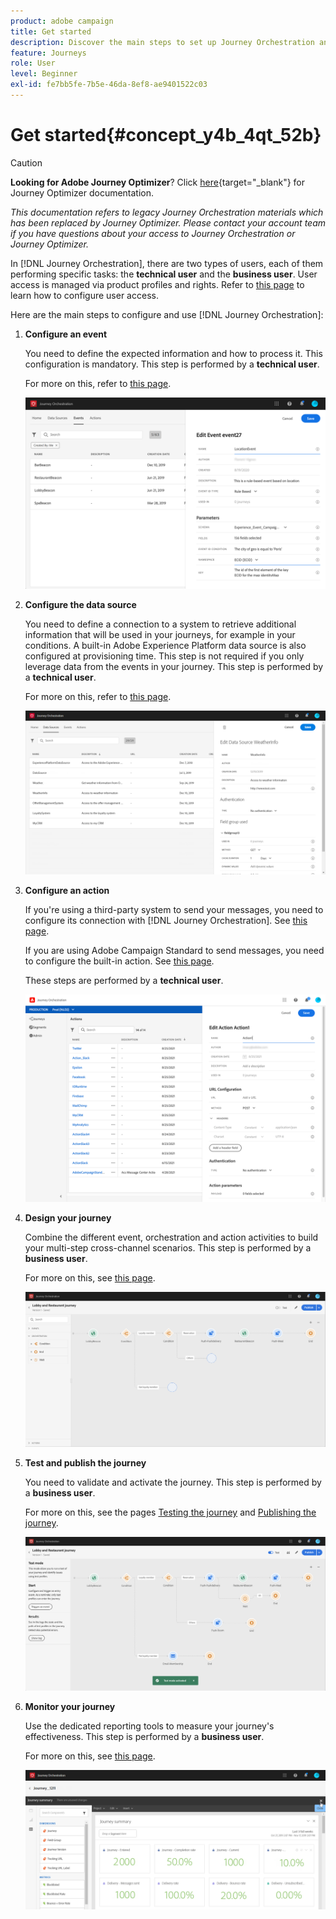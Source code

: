 ```yaml
---
product: adobe campaign
title: Get started
description: Discover the main steps to set up Journey Orchestration and build your first journey.
feature: Journeys
role: User
level: Beginner
exl-id: fe7bb5fe-7b5e-46da-8ef8-ae9401522c03
---
```

# Get started{#concept_y4b_4qt_52b}


>[!CAUTION]
>
>**Looking for Adobe Journey Optimizer**? Click [here](https://experienceleague.adobe.com/en/docs/journey-optimizer/using/ajo-home){target="_blank"} for Journey Optimizer documentation.
>
>
>_This documentation refers to legacy Journey Orchestration materials which has been replaced by Journey Optimizer. Please contact your account team if you have questions about your access to Journey Orchestration or Journey Optimizer._




In [!DNL Journey Orchestration], there are two types of users, each of them performing specific tasks: the **technical user** and the **business user**. User access is managed via product profiles and rights. Refer to [this page](../about/access-management.md) to learn how to configure user access.

Here are the main steps to configure and use [!DNL Journey Orchestration]:

1. **Configure an event**

    You need to define the expected information and how to process it. This configuration is mandatory. This step is performed by a **technical user**.

    For more on this, refer to [this page](../event/about-events.md).

    ![](../assets/journey7.png)  

1. **Configure the data source**

    You need to define a connection to a system to retrieve additional information that will be used in your journeys, for example in your conditions. A built-in Adobe Experience Platform data source is also configured at provisioning time. This step is not required if you only leverage data from the events in your journey. This step is performed by a **technical user**.

    For more on this, refer to [this page](../datasource/about-data-sources.md).
    
    ![](../assets/journey22.png)  

1. **Configure an action**

    If you're using a third-party system to send your messages, you need to configure its connection with [!DNL Journey Orchestration]. See [this page](../action/about-custom-action-configuration.md).

    If you are using Adobe Campaign Standard to send messages, you need to configure the built-in action. See [this page](../action/working-with-adobe-campaign.md). 

    These steps are performed by a **technical user**.

    ![](../assets/custom2.png)  

1. **Design your journey**

     Combine the different event, orchestration and action activities to build your multi-step cross-channel scenarios. This step is performed by a **business user**.

     For more on this, see [this page](../building-journeys/journey.md).

     ![](../assets/journeyuc2_24.png)

1. **Test and publish the journey**

    You need to validate and activate the journey. This step is performed by a **business user**.

    For more on this, see the pages [Testing the journey](../building-journeys/testing-the-journey.md) and [Publishing the journey](../building-journeys/publishing-the-journey.md).

    ![](../assets/journeyuc2_32bis.png)

1. **Monitor your journey**

    Use the dedicated reporting tools to measure your journey's effectiveness. This step is performed by a **business user**.

    For more on this, see [this page](../reporting/about-journey-reports.md).

    ![](../assets/dynamic_report_journey_12.png)
